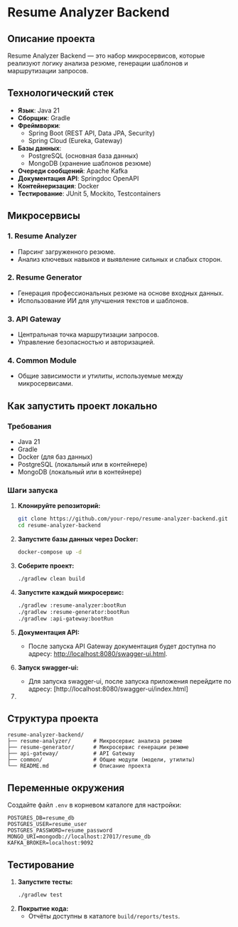 # Resume Analyzer Backend

## **Описание проекта**
Resume Analyzer Backend — это набор микросервисов, которые реализуют логику анализа резюме, генерации шаблонов и маршрутизации запросов.

## **Технологический стек**
- **Язык**: Java 21
- **Сборщик**: Gradle
- **Фреймворки**:
    - Spring Boot (REST API, Data JPA, Security)
    - Spring Cloud (Eureka, Gateway)
- **Базы данных**:
    - PostgreSQL (основная база данных)
    - MongoDB (хранение шаблонов резюме)
- **Очереди сообщений**: Apache Kafka
- **Документация API**: Springdoc OpenAPI
- **Контейнеризация**: Docker
- **Тестирование**: JUnit 5, Mockito, Testcontainers

## **Микросервисы**

### **1. Resume Analyzer**
- Парсинг загруженного резюме.
- Анализ ключевых навыков и выявление сильных и слабых сторон.

### **2. Resume Generator**
- Генерация профессиональных резюме на основе входных данных.
- Использование ИИ для улучшения текстов и шаблонов.

### **3. API Gateway**
- Центральная точка маршрутизации запросов.
- Управление безопасностью и авторизацией.

### **4. Common Module**
- Общие зависимости и утилиты, используемые между микросервисами.

## **Как запустить проект локально**

### **Требования**
- Java 21
- Gradle
- Docker (для баз данных)
- PostgreSQL (локальный или в контейнере)
- MongoDB (локальный или в контейнере)

### **Шаги запуска**

1. **Клонируйте репозиторий:**
   ```bash
   git clone https://github.com/your-repo/resume-analyzer-backend.git
   cd resume-analyzer-backend
   ```

2. **Запустите базы данных через Docker:**
   ```bash
   docker-compose up -d
   ```

3. **Соберите проект:**
   ```bash
   ./gradlew clean build
   ```

4. **Запустите каждый микросервис:**
   ```bash
   ./gradlew :resume-analyzer:bootRun
   ./gradlew :resume-generator:bootRun
   ./gradlew :api-gateway:bootRun
   ```

5. **Документация API:**
    - После запуска API Gateway документация будет доступна по адресу: [http://localhost:8080/swagger-ui.html](http://localhost:8080/swagger-ui.html).

6. **Запуск swagger-ui:**
   - Для запуска swagger-ui, после запуска приложения перейдите по адресу: [http://localhost:8080/swagger-ui/index.html]
7. 
## **Структура проекта**
```plaintext
resume-analyzer-backend/
├── resume-analyzer/       # Микросервис анализа резюме
├── resume-generator/      # Микросервис генерации резюме
├── api-gateway/           # API Gateway
├── common/                # Общие модули (модели, утилиты)
└── README.md              # Описание проекта
```

## **Переменные окружения**
Создайте файл `.env` в корневом каталоге для настройки:
```plaintext
POSTGRES_DB=resume_db
POSTGRES_USER=resume_user
POSTGRES_PASSWORD=resume_password
MONGO_URI=mongodb://localhost:27017/resume_db
KAFKA_BROKER=localhost:9092
``` 

## **Тестирование**
1. **Запустите тесты:**
   ```bash
   ./gradlew test
   ```
2. **Покрытие кода:**
    - Отчёты доступны в каталоге `build/reports/tests`.